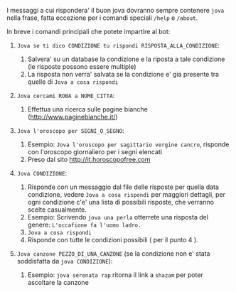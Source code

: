 I messaggi a cui rispondera' il buon jova dovranno sempre contenere `jova` nella frase, fatta eccezione per i comandi speciali `/help` e `/about`.

In breve i comandi principali che potete impartire al bot:

1. `Jova se ti dico CONDIZIONE tu rispondi RISPOSTA_ALLA_CONDIZIONE`:
    1. Salvera' su un database la condizione e la riposta a tale condizione (le risposte possono essere multiple)
    2. La risposta non verra' salvata se la condizione e' gia presente tra quelle di `Jova a cosa rispondi`

2. `Jova cercami ROBA a NOME_CITTA`:
    1. Effettua una ricerca sulle pagine bianche (http://www.paginebianche.it/)

3. `Jova l'oroscopo per SEGNI_O_SEGNO`:
    1. Esempio: `Jova l'oroscopo per sagittario vergine cancro`, risponde con l'oroscopo giornaliero per i segni elencati
    2. Preso dal sito http://it.horoscopofree.com

4. `Jova CONDIZIONE`:
    1. Risponde con un messaggio dal file delle risposte per quella data condizione, vedere `Jova a cosa rispondi` per maggiori dettagli, per ogni condizione c'e' una lista di possibili risposte, che verranno scelte casualmente.
    2. Esempio: Scrivendo `jova una perla` otterrete una risposta del genere: `L'occafione fa l'uomo ladro.`
    3. `Jova a cosa rispondi`
      1. Risponde con tutte le condizioni possibili ( per il punto 4 ).

5. `Jova canzone PEZZO_DI_UNA_CANZONE` (se la condizione non e' stata soddisfatta da `jova CONDIZIONE`):
    1. Esempio: `jova serenata rap` ritorna il link a `shazam` per poter ascoltare la canzone
